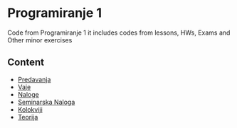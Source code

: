 # Programiranje 1

Code from Programiranje 1 it includes codes from lessons, HWs, Exams and Other minor exercises

## Content

- [Predavanja](https://github.com/GameExplorer/Programiranje1/tree/main/Predavanja)<br>
- [Vaje](https://github.com/GameExplorer/Programiranje1/tree/main/Vaje)
- [Naloge](https://github.com/GameExplorer/Programiranje1/tree/main/Naloge)
- [Seminarska Naloga](https://github.com/GameExplorer/Programiranje1/tree/main/Seminarska/SeminarskaNaloga/SeminarskaNaloga)
- [Kolokviji](https://github.com/GameExplorer/Programiranje1/tree/main/Kolokviji/Kolokvij1)
- [Teorija](https://github.com/GameExplorer/Programiranje1/tree/main/Teorija)
